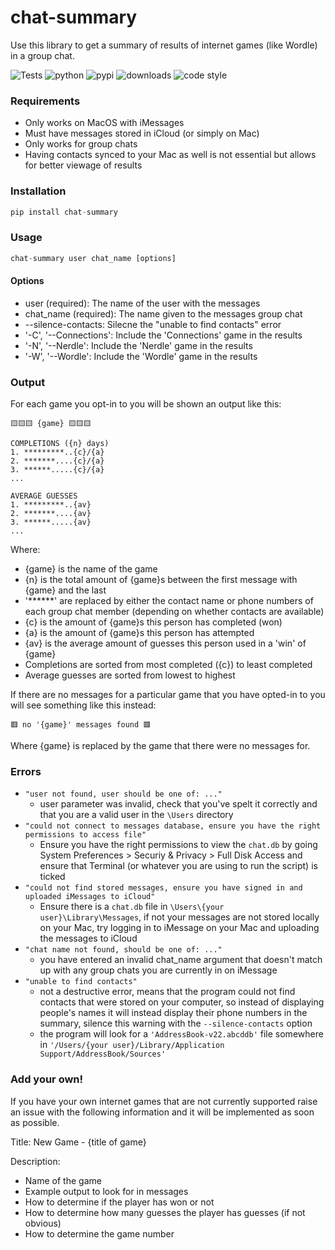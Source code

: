 # chat-summary

Use this library to get a summary of results of internet games (like Wordle) in a group chat.

![Tests](https://github.com/samirg1/ALTER-SMX-Tool/actions/workflows/tests.yml/badge.svg)
![python](https://img.shields.io/pypi/pyversions/chat-summary?logo=python)
![pypi](https://img.shields.io/pypi/v/chat-summary?logo=pypi)
![downloads](https://static.pepy.tech/badge/chat-summary)
![code style](https://img.shields.io/badge/code%20style-black-000000.svg)

### Requirements
- Only works on MacOS with iMessages
- Must have messages stored in iCloud (or simply on Mac)
- Only works for group chats
- Having contacts synced to your Mac as well is not essential but allows for better viewage of results

### Installation 
```python
pip install chat-summary 
```

### Usage
```python
chat-summary user chat_name [options]
```

#### Options
- user (required): The name of the user with the messages
- chat_name (required): The name given to the messages group chat
- --silence-contacts: Silecne the "unable to find contacts" error
- '-C', '--Connections': Include the 'Connections' game in the results
- '-N', '--Nerdle': Include the 'Nerdle' game in the results
- '-W', '--Wordle': Include the 'Wordle' game in the results

### Output
For each game you opt-in to you will be shown an output like this:
```
🟨🟨🟨 {game} 🟨🟨🟨

COMPLETIONS ({n} days)
1. *********..{c}/{a}
2. *******....{c}/{a}
3. ******.....{c}/{a}
...

AVERAGE GUESSES
1. *********..{av}
2. *******....{av}
3. ******.....{av}
...
```
Where:
- {game} is the name of the game
- {n} is the total amount of {game}s between the first message with {game} and the last
- '******' are replaced by either the contact name or phone numbers of each group chat member (depending on whether contacts are available)
- {c} is the amount of {game}s this person has completed (won)
- {a} is the amount of {game}s this person has attempted
- {av} is the average amount of guesses this person used in a 'win' of {game}
- Completions are sorted from most completed ({c}) to least completed
- Average guesses are sorted from lowest to highest

If there are no messages for a particular game that you have opted-in to you will see something like this instead:
```
🟥 no '{game}' messages found 🟥
```
Where {game} is replaced by the game that there were no messages for.

### Errors

- ```"user not found, user should be one of: ..."```
    - user parameter was invalid, check that you've spelt it correctly and that you are a valid user in the ```\Users``` directory
-  ```"could not connect to messages database, ensure you have the right permissions to access file"```
    - Ensure you have the right permissions to view the `chat.db` by going System Preferences > Securiy & Privacy > Full Disk Access and ensure that Terminal (or whatever you are using to run the script) is ticked
- ```"could not find stored messages, ensure you have signed in and uploaded iMessages to iCloud"```
    - Ensure there is a `chat.db` file in `\Users\{your user}\Library\Messages`, if not your messages are not stored locally on your Mac, try logging in to iMessage on your Mac and uploading the messages to iCloud
- ```"chat name not found, should be one of: ..."```
    - you have entered an invalid chat_name argument that doesn't match up with any group chats you are currently in on iMessage
- ```"unable to find contacts"```
    - not a destructive error, means that the program could not find contacts that were stored on your computer, so instead of displaying people's names it will instead display their phone numbers in the summary, silence this warning with the `--silence-contacts` option
    - the program will look for a `'AddressBook-v22.abcddb'` file somewhere in `'/Users/{your user}/Library/Application Support/AddressBook/Sources'`

### Add your own!

If you have your own internet games that are not currently supported raise an issue with the following information and it will be implemented as soon as possible.

Title: New Game - {title of game}

Description:
- Name of the game
- Example output to look for in messages
- How to determine if the player has won or not
- How to determine how many guesses the player has guesses (if not obvious)
- How to determine the game number
